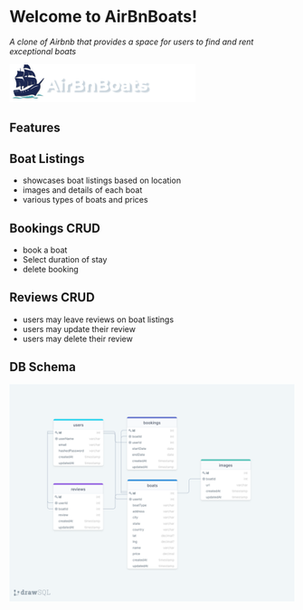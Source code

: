 # Welcome to AirBnBoats!

_A clone of Airbnb that provides a space for users to find and rent exceptional boats_

<img src="frontend/images/AirBnBoats-logo.png" alt="airBnBoats-logo"/>

## Features

## Boat Listings
* showcases boat listings based on location
* images and details of each boat
* various types of boats and prices

## Bookings CRUD
* book a boat 
* Select duration of stay
* delete booking

## Reviews CRUD
* users may leave reviews on boat listings
* users may update their review
* users may delete their review

## DB Schema 
<img src="frontend/images/db-schema.png" alt="db-schema"/>

